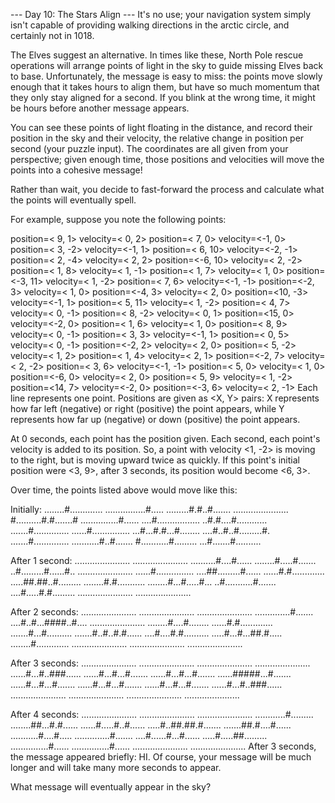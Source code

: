 --- Day 10: The Stars Align ---
It's no use; your navigation system simply isn't capable of providing walking directions in the arctic circle, and certainly not in 1018.

The Elves suggest an alternative. In times like these, North Pole rescue operations will arrange points of light in the sky to guide missing Elves back to base. Unfortunately, the message is easy to miss: the points move slowly enough that it takes hours to align them, but have so much momentum that they only stay aligned for a second. If you blink at the wrong time, it might be hours before another message appears.

You can see these points of light floating in the distance, and record their position in the sky and their velocity, the relative change in position per second (your puzzle input). The coordinates are all given from your perspective; given enough time, those positions and velocities will move the points into a cohesive message!

Rather than wait, you decide to fast-forward the process and calculate what the points will eventually spell.

For example, suppose you note the following points:

position=< 9, 1> velocity=< 0, 2>
position=< 7, 0> velocity=<-1, 0>
position=< 3, -2> velocity=<-1, 1>
position=< 6, 10> velocity=<-2, -1>
position=< 2, -4> velocity=< 2, 2>
position=<-6, 10> velocity=< 2, -2>
position=< 1, 8> velocity=< 1, -1>
position=< 1, 7> velocity=< 1, 0>
position=<-3, 11> velocity=< 1, -2>
position=< 7, 6> velocity=<-1, -1>
position=<-2, 3> velocity=< 1, 0>
position=<-4, 3> velocity=< 2, 0>
position=<10, -3> velocity=<-1, 1>
position=< 5, 11> velocity=< 1, -2>
position=< 4, 7> velocity=< 0, -1>
position=< 8, -2> velocity=< 0, 1>
position=<15, 0> velocity=<-2, 0>
position=< 1, 6> velocity=< 1, 0>
position=< 8, 9> velocity=< 0, -1>
position=< 3, 3> velocity=<-1, 1>
position=< 0, 5> velocity=< 0, -1>
position=<-2, 2> velocity=< 2, 0>
position=< 5, -2> velocity=< 1, 2>
position=< 1, 4> velocity=< 2, 1>
position=<-2, 7> velocity=< 2, -2>
position=< 3, 6> velocity=<-1, -1>
position=< 5, 0> velocity=< 1, 0>
position=<-6, 0> velocity=< 2, 0>
position=< 5, 9> velocity=< 1, -2>
position=<14, 7> velocity=<-2, 0>
position=<-3, 6> velocity=< 2, -1>
Each line represents one point. Positions are given as <X, Y> pairs: X represents how far left (negative) or right (positive) the point appears, while Y represents how far up (negative) or down (positive) the point appears.

At 0 seconds, each point has the position given. Each second, each point's velocity is added to its position. So, a point with velocity <1, -2> is moving to the right, but is moving upward twice as quickly. If this point's initial position were <3, 9>, after 3 seconds, its position would become <6, 3>.

Over time, the points listed above would move like this:

Initially:
........#.............
................#.....
.........#.#..#.......
......................
#..........#.#.......#
...............#......
....#.................
..#.#....#............
.......#..............
......#...............
...#...#.#...#........
....#..#..#.........#.
.......#..............
...........#..#.......
#...........#.........
...#.......#..........

After 1 second:
......................
......................
..........#....#......
........#.....#.......
..#.........#......#..
......................
......#...............
....##.........#......
......#.#.............
.....##.##..#.........
........#.#...........
........#...#.....#...
..#...........#.......
....#.....#.#.........
......................
......................

After 2 seconds:
......................
......................
......................
..............#.......
....#..#...####..#....
......................
........#....#........
......#.#.............
.......#...#..........
.......#..#..#.#......
....#....#.#..........
.....#...#...##.#.....
........#.............
......................
......................
......................

After 3 seconds:
......................
......................
......................
......................
......#...#..###......
......#...#...#.......
......#...#...#.......
......#####...#.......
......#...#...#.......
......#...#...#.......
......#...#...#.......
......#...#..###......
......................
......................
......................
......................

After 4 seconds:
......................
......................
......................
............#.........
........##...#.#......
......#.....#..#......
.....#..##.##.#.......
.......##.#....#......
...........#....#.....
..............#.......
....#......#...#......
.....#.....##.........
...............#......
...............#......
......................
......................
After 3 seconds, the message appeared briefly: HI. Of course, your message will be much longer and will take many more seconds to appear.

What message will eventually appear in the sky?

